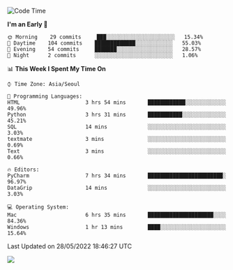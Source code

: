  <!--START_SECTION:waka-->
![Code Time](http://img.shields.io/badge/Code%20Time-215%20hrs%2046%20mins-blue)

**I'm an Early 🐤** 

```text
🌞 Morning    29 commits     ███░░░░░░░░░░░░░░░░░░░░░░   15.34% 
🌆 Daytime    104 commits    █████████████░░░░░░░░░░░░   55.03% 
🌃 Evening    54 commits     ███████░░░░░░░░░░░░░░░░░░   28.57% 
🌙 Night      2 commits      ░░░░░░░░░░░░░░░░░░░░░░░░░   1.06%

```


📊 **This Week I Spent My Time On** 

```text
⌚︎ Time Zone: Asia/Seoul

💬 Programming Languages: 
HTML                     3 hrs 54 mins       ████████████░░░░░░░░░░░░░   49.96% 
Python                   3 hrs 31 mins       ███████████░░░░░░░░░░░░░░   45.21% 
SQL                      14 mins             ░░░░░░░░░░░░░░░░░░░░░░░░░   3.03% 
textmate                 3 mins              ░░░░░░░░░░░░░░░░░░░░░░░░░   0.69% 
Text                     3 mins              ░░░░░░░░░░░░░░░░░░░░░░░░░   0.66%

🔥 Editors: 
PyCharm                  7 hrs 34 mins       ████████████████████████░   96.97% 
DataGrip                 14 mins             ░░░░░░░░░░░░░░░░░░░░░░░░░   3.03%

💻 Operating System: 
Mac                      6 hrs 35 mins       █████████████████████░░░░   84.36% 
Windows                  1 hr 13 mins        ████░░░░░░░░░░░░░░░░░░░░░   15.64%

```


 Last Updated on 28/05/2022 18:46:27 UTC
<!--END_SECTION:waka-->

<a href="https://opgc.me/#/users/tnlvof" target="_blank"><img src="https://api.opgc.me/githubs/users/tnlvof/tag/?theme=basic" /></a>
